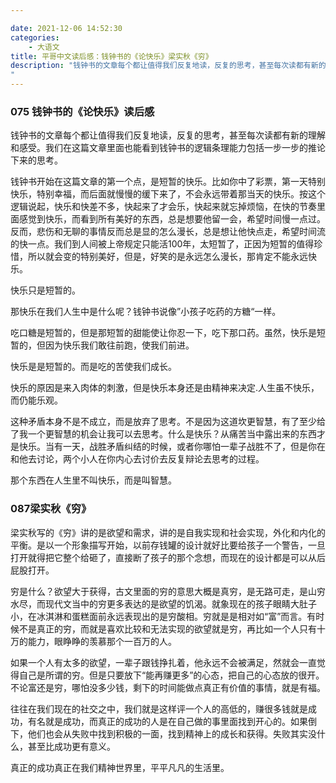 ```yaml
---

date: 2021-12-06 14:52:30
categories:
    - 大语文
title: 平哥中文读后感：钱钟书的《论快乐》梁实秋《穷》
description: "钱钟书的文章每个都让值得我们反复地读，反复的思考，甚至每次读都有新的理解和感受。我们在这篇文章里面也能看到钱钟书的逻辑条理能力包括一步一步的推论下来的思考。
"
---
```



### 075 钱钟书的《论快乐》读后感

钱钟书的文章每个都让值得我们反复地读，反复的思考，甚至每次读都有新的理解和感受。我们在这篇文章里面也能看到钱钟书的逻辑条理能力包括一步一步的推论下来的思考。


钱钟书开始在这篇文章的第一个点，是短暂的快乐。比如你中了彩票，第一天特别快乐，特别幸福，而后面就慢慢的缓下来了，不会永远带着那当天的快乐。按这个逻辑说起，快乐和快差不多，快起来了才会乐，快起来就忘掉烦恼，在快的节奏里面感觉到快乐，而看到所有美好的东西，总是想要他留一会，希望时间慢一点过。反而，悲伤和无聊的事情反而总是显的怎么漫长，总是想让他快点走，希望时间流的快一点。我们到人间被上帝规定只能活100年，太短暂了，正因为短暂的值得珍惜，所以就会变的特别美好，但是，好笑的是永远怎么漫长，那肯定不能永远快乐。

快乐只是短暂的。
</br>

那快乐在我们人生中是什么呢？钱钟书说像”小孩子吃药的方糖“一样。

吃口糖是短暂的，但是那短暂的甜能使让你忍一下，吃下那口药。虽然，快乐是短暂的，但因为快乐我们敢往前跑，使我们前进。

快乐是是短暂的。而是吃的苦使我们成长。
</br>

快乐的原因是来入肉体的刺激，但是快乐本身还是由精神来决定.人生虽不快乐，而仍能乐观。 
</br>

这种矛盾本身不是不成立，而是放弃了思考。不是因为这道坎更智慧，有了至少给了我一个更智慧的机会让我可以去思考。什么是快乐？从痛苦当中露出来的东西才是快乐。当有一天，战胜矛盾纠结的时候，或者你哪怕一辈子战胜不了，但是你在和他去讨论，两个小人在你内心去讨价去反复辩论去思考的过程。

那个东西在人生里不叫快乐，而是叫智慧。

  


  


  


  


  


  
  
  
  


### 087梁实秋《穷》

  


梁实秋写的《穷》讲的是欲望和需求，讲的是自我实现和社会实现，外化和内化的平衡。是以一个形象描写开始，以前存钱罐的设计就好比要给孩子一个警告，一旦打开就得把它整个给砸了，直接断了孩子的那个念想，而现在的设计都是可以从后屁股打开。

  


穷是什么？欲望大于获得，古文里面的穷的意思大概是真穷，是无路可走，是山穷水尽，而现代文当中的穷更多表达的是欲望的饥渴。就象现在的孩子眼睛大肚子小，在冰淇淋和蛋糕面前永远表现出的是穷酸相。穷就是是相对如“富”而言。有时候不是真正的穷，而就是喜欢比较和无法实现的欲望就是穷，再比如一个人只有十万的能力，眼睁睁的羡慕那个一百万的人。

  


如果一个人有太多的欲望，一辈子跟钱挣扎着，他永远不会被满足，然就会一直觉得自己是所谓的穷。但是只要放下“能再赚更多”的心态，把自己的心态放的很开。不论富还是穷，哪怕没多少钱，剩下的时间能做点真正有价值的事情，就是有福。

  


往往在我们现在的社交之中，我们就是这样评一个人的高低的，赚很多钱就是成功，有名就是成功，而真正的成功的人是在自己做的事里面找到开心的。如果倒下，他们也会从失败中找到积极的一面，找到精神上的成长和获得。失败其实没什么，甚至比成功更有意义。

  


真正的成功真正在我们精神世界里，平平凡凡的生活里。
